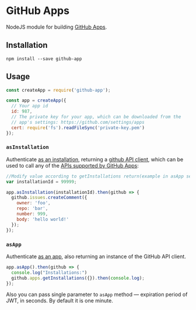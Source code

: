 # GitHub Apps

NodeJS module for building [GitHub Apps](https://developer.github.com/apps/).

## Installation

```
npm install --save github-app
```

## Usage

```js
const createApp = require('github-app');

const app = createApp({
  // Your app id
  id: 987,
  // The private key for your app, which can be downloaded from the
  // app's settings: https://github.com/settings/apps
  cert: require('fs').readFileSync('private-key.pem')
});
```

### `asInstallation`

Authenticate [as an installation](https://developer.github.com/apps/building-integrations/setting-up-and-registering-github-apps/about-authentication-options-for-github-apps/#authenticating-as-an-installation), returning a [github API client](https://github.com/mikedeboer/node-github), which can be used to call any of the [APIs supported by GitHub Apps](https://developer.github.com/apps/building-integrations/setting-up-and-registering-github-apps/about-authentication-options-for-github-apps/#authenticating-as-an-installation):

```js
//Modify value according to getInstallations return(example in asApp section)
var installationId = 99999;

app.asInstallation(installationId).then(github => {
  github.issues.createComment({
    owner: 'foo',
    repo: 'bar',
    number: 999,
    body: 'hello world!'
  });
});
```

### `asApp`

Authenticate [as an app](https://developer.github.com/apps/building-integrations/setting-up-and-registering-github-apps/about-authentication-options-for-github-apps/#authenticating-as-a-github-app), also returning an instance of the GitHub API client.

```js
app.asApp().then(github => {
  console.log("Installations:")
  github.apps.getInstallations({}).then(console.log);
});
```

Also you can pass single parameter to `asApp` method — expiration period of JWT, in seconds. By default it is one minute.